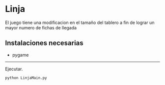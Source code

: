 # Linja

El juego tiene una modificacion en el tamaño del tablero a fin de lograr un mayor numero de fichas de llegada

## Instalaciones necesarias
* pygame
***
Ejecutar. 
```
python LinjaMain.py
```
